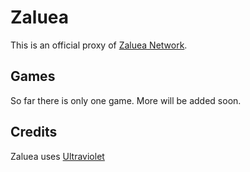 
# Zaluea
This is an official proxy of [Zaluea Network](https://discord.gg/8SDaUugBqu).

## Games
So far there is only one game. More will be added soon.

## Credits
Zaluea uses [Ultraviolet](https://github.com/titaniumnetwork-dev/Ultraviolet)
